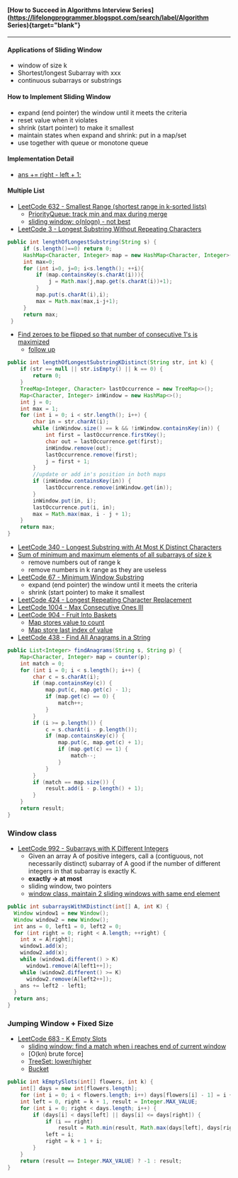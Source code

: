 #### [How to Succeed in Algorithms Interview Series](https://lifelongprogrammer.blogspot.com/search/label/Algorithm Series){target="blank"}
<script src="/feeds/posts/default/-/Algorithm Series?orderby=updated&amp;alt=json-in-script&amp;callback=series&amp;max-results=20"></script>

---

#### Applications of Sliding Window
- window of size k
- Shortest/longest Subarray with xxx
- continuous subarrays or substrings

#### How to Implement Sliding Window
- expand (end pointer) the window until it meets the criteria
- reset value when it violates
- shrink (start pointer) to make it smallest
- maintain states when expand and shrink: put in a map/set
- use together with queue or monotone queue

#### Implementation Detail
- [ans += right - left + 1;](https://leetcode.com/articles/subarray-product-less-than-k/)

#### Multiple List
- [LeetCode 632 - Smallest Range (shortest range in k-sorted lists)](https://leetcode.com/problems/smallest-range/discuss/104893/java-code-using-priorityqueue-similar-to-merge-k-array)
  - [PriorityQueue: track min and max during merge](https://discuss.leetcode.com/topic/94445/java-code-using-priorityqueue-similar-to-merge-k-array)
  - [sliding window: o(nlogn) - not best](http://www.cnblogs.com/grandyang/p/7200016.html)
- [LeetCode 3 - Longest Substring Without Repeating Characters](https://leetcode.com/articles/longest-substring-without-repeating-characters/)
```java
public int lengthOfLongestSubstring(String s) {
     if (s.length()==0) return 0;
     HashMap<Character, Integer> map = new HashMap<Character, Integer>();
     int max=0;
     for (int i=0, j=0; i<s.length(); ++i){
         if (map.containsKey(s.charAt(i))){
             j = Math.max(j,map.get(s.charAt(i))+1);
         }
         map.put(s.charAt(i),i);
         max = Math.max(max,i-j+1);
     }
     return max;
 }
```
- [Find zeroes to be flipped so that number of consecutive 1's is maximized](https://www.geeksforgeeks.org/find-zeroes-to-be-flipped-so-that-number-of-consecutive-1s-is-maximized/)
  - [follow up](https://discuss.leetcode.com/topic/48827/java-o-nlogk-using-treemap-to-keep-last-occurrence-interview-follow-up-question/3)
```java
public int lengthOfLongestSubstringKDistinct(String str, int k) {
    if (str == null || str.isEmpty() || k == 0) {
        return 0;
    }
    TreeMap<Integer, Character> lastOccurrence = new TreeMap<>();
    Map<Character, Integer> inWindow = new HashMap<>();
    int j = 0;
    int max = 1;
    for (int i = 0; i < str.length(); i++) {
        char in = str.charAt(i);
        while (inWindow.size() == k && !inWindow.containsKey(in)) {
            int first = lastOccurrence.firstKey();
            char out = lastOccurrence.get(first);
            inWindow.remove(out);
            lastOccurrence.remove(first);
            j = first + 1;
        }
        //update or add in's position in both maps
        if (inWindow.containsKey(in)) {
            lastOccurrence.remove(inWindow.get(in));
        }
        inWindow.put(in, i);
        lastOccurrence.put(i, in);
        max = Math.max(max, i - j + 1);
    }
    return max;
}
```
- [LeetCode 340 - Longest Substring with At Most K Distinct Characters](https://massivealgorithms.blogspot.com/2016/04/leetcode-340-longest-substring-with-at.html)
- [Sum of minimum and maximum elements of all subarrays of size k](https://www.geeksforgeeks.org/sum-minimum-maximum-elements-subarrays-size-k/)
  - remove numbers out of range k
  - remove numbers in k range as they are useless
- [LeetCode 67 - Minimum Window Substring](https://leetcode.com/problems/minimum-window-substring/discuss/26810/Java-solution.-using-two-pointers-%2B-HashMap)
  - expand (end pointer) the window until it meets the criteria
  - shrink (start pointer) to make it smallest
- [LeetCode 424 - Longest Repeating Character Replacement](https://leetcode.com/problems/longest-repeating-character-replacement/discuss/91271/Java-12-lines-O(n)-sliding-window-solution-with-explanation)
- [LeetCode 1004 - Max Consecutive Ones III](https://leetcode.com/problems/max-consecutive-ones-iii/discuss/247543/O(n)-Java-Solution-using-sliding-window)
- [LeetCode 904 - Fruit Into Baskets](https://leetcode.com/problems/fruit-into-baskets/discuss/170808/Java-Longest-Subarray-with-atmost-2-Distinct-elements)
  - [Map stores value to count](https://leetcode.com/problems/fruit-into-baskets/discuss/170740/Sliding-Window)
  - [Map store last index of value](https://leetcode.com/problems/fruit-into-baskets/discuss/170808/Java-Longest-Subarray-with-atmost-2-Distinct-elements)
- [LeetCode 438 - Find All Anagrams in a String](https://leetcode.com/problems/find-all-anagrams-in-a-string/discuss/92076/java-on-using-hashmap-easy-understanding)
```java
public List<Integer> findAnagrams(String s, String p) {
    Map<Character, Integer> map = counter(p);
    int match = 0;
    for (int i = 0; i < s.length(); i++) {
        char c = s.charAt(i);
        if (map.containsKey(c)) {
            map.put(c, map.get(c) - 1);
            if (map.get(c) == 0) {
                match++;
            }
        }
        if (i >= p.length()) {
            c = s.charAt(i - p.length());
            if (map.containsKey(c)) {
                map.put(c, map.get(c) + 1);
                if (map.get(c) == 1) {
                    match--;
                }
            }
        }
        if (match == map.size()) {
            result.add(i - p.length() + 1);
        }
    }
    return result;
}
```

### Window class
- [LeetCode 992 - Subarrays with K Different Integers](https://leetcode.com/problems/subarrays-with-k-different-integers/discuss/234482/JavaC++Python-Sliding-Window-with-Video)
  - Given an array A of positive integers, call a (contiguous, not necessarily distinct) subarray of A good if the number of different integers in that subarray is exactly K.
  - **exactly -> at most**
  - sliding window, two pointers
  - [window class, maintain 2 sliding windows with same end element](https://leetcode.com/articles/subarrays-with-k-different-integers/)
```java
public int subarraysWithKDistinct(int[] A, int K) {
  Window window1 = new Window();
  Window window2 = new Window();
  int ans = 0, left1 = 0, left2 = 0;
  for (int right = 0; right < A.length; ++right) {
    int x = A[right];
    window1.add(x);
    window2.add(x);
    while (window1.different() > K)
      window1.remove(A[left1++]);
    while (window2.different() >= K)
      window2.remove(A[left2++]);
    ans += left2 - left1;
  }
  return ans;
}
```
### Jumping Window + Fixed Size
- [LeetCode 683 - K Empty Slots](https://www.cnblogs.com/lightwindy/p/9727403.html)
    - [sliding window: find a match when i reaches end of current window](https://www.cnblogs.com/lightwindy/p/9727403.html)
    - [O(kn) brute force]
    - [TreeSet: lower/higher](https://blog.csdn.net/katrina95/article/details/79070941)
    - [Bucket](https://zxi.mytechroad.com/blog/simulation/leetcode-683-k-empty-slots/)
```java
public int kEmptySlots(int[] flowers, int k) {
    int[] days = new int[flowers.length];
    for (int i = 0; i < flowers.length; i++) days[flowers[i] - 1] = i + 1;
    int left = 0, right = k + 1, result = Integer.MAX_VALUE;
    for (int i = 0; right < days.length; i++) {
        if (days[i] < days[left] || days[i] <= days[right]) {
            if (i == right)
                result = Math.min(result, Math.max(days[left], days[right]));
            left = i;
            right = k + 1 + i;
        }
    }
    return (result == Integer.MAX_VALUE) ? -1 : result;
}
```